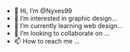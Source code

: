 - 👋 Hi, I’m @Nyxes99
- 👀 I’m interested in graphic design...
- 🌱 I’m currently learning web design...
- 💞️ I’m looking to collaborate on ...
- 📫 How to reach me ...

<!---
Nyxes99/Nyxes99 is a ✨ special ✨ repository because its `README.md` (this file) appears on your GitHub profile.
You can click the Preview link to take a look at your changes.
--->
